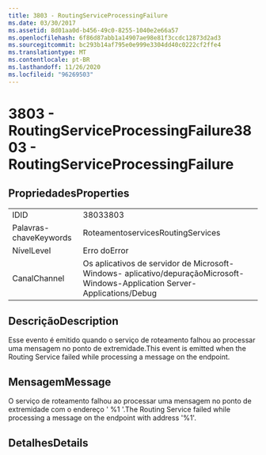 ```yaml
---
title: 3803 - RoutingServiceProcessingFailure
ms.date: 03/30/2017
ms.assetid: 8d01aa0d-b456-49c0-8255-1040e2e66a57
ms.openlocfilehash: 6f86d87abb1a14907ae98e81f3ccdc12873d2ad3
ms.sourcegitcommit: bc293b14af795e0e999e3304dd40c0222cf2ffe4
ms.translationtype: MT
ms.contentlocale: pt-BR
ms.lasthandoff: 11/26/2020
ms.locfileid: "96269503"
---
```

# <a name="3803---routingserviceprocessingfailure"></a><span data-ttu-id="563e3-102">3803 - RoutingServiceProcessingFailure</span><span class="sxs-lookup"><span data-stu-id="563e3-102">3803 - RoutingServiceProcessingFailure</span></span>

## <a name="properties"></a><span data-ttu-id="563e3-103">Propriedades</span><span class="sxs-lookup"><span data-stu-id="563e3-103">Properties</span></span>  
  
|||  
|-|-|  
|<span data-ttu-id="563e3-104">ID</span><span class="sxs-lookup"><span data-stu-id="563e3-104">ID</span></span>|<span data-ttu-id="563e3-105">3803</span><span class="sxs-lookup"><span data-stu-id="563e3-105">3803</span></span>|  
|<span data-ttu-id="563e3-106">Palavras-chave</span><span class="sxs-lookup"><span data-stu-id="563e3-106">Keywords</span></span>|<span data-ttu-id="563e3-107">Roteamentoservices</span><span class="sxs-lookup"><span data-stu-id="563e3-107">RoutingServices</span></span>|  
|<span data-ttu-id="563e3-108">Nível</span><span class="sxs-lookup"><span data-stu-id="563e3-108">Level</span></span>|<span data-ttu-id="563e3-109">Erro do</span><span class="sxs-lookup"><span data-stu-id="563e3-109">Error</span></span>|  
|<span data-ttu-id="563e3-110">Canal</span><span class="sxs-lookup"><span data-stu-id="563e3-110">Channel</span></span>|<span data-ttu-id="563e3-111">Os aplicativos de servidor de Microsoft-Windows- aplicativo/depuração</span><span class="sxs-lookup"><span data-stu-id="563e3-111">Microsoft-Windows-Application Server-Applications/Debug</span></span>|  
  
## <a name="description"></a><span data-ttu-id="563e3-112">Descrição</span><span class="sxs-lookup"><span data-stu-id="563e3-112">Description</span></span>  

 <span data-ttu-id="563e3-113">Esse evento é emitido quando o serviço de roteamento falhou ao processar uma mensagem no ponto de extremidade.</span><span class="sxs-lookup"><span data-stu-id="563e3-113">This event is emitted when the Routing Service failed while processing a message on the endpoint.</span></span>  
  
## <a name="message"></a><span data-ttu-id="563e3-114">Mensagem</span><span class="sxs-lookup"><span data-stu-id="563e3-114">Message</span></span>  

 <span data-ttu-id="563e3-115">O serviço de roteamento falhou ao processar uma mensagem no ponto de extremidade com o endereço ' %1 '.</span><span class="sxs-lookup"><span data-stu-id="563e3-115">The Routing Service failed while processing a message on the endpoint with address '%1'.</span></span>  
  
## <a name="details"></a><span data-ttu-id="563e3-116">Detalhes</span><span class="sxs-lookup"><span data-stu-id="563e3-116">Details</span></span>
